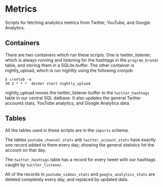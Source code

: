 # Metrics 

Scripts for fetching analytics metrics from Twitter, YouTube, and Google Analytics.


## Containers
There are two containers which run these scripts. One is twitter_listener, which is always running and listening for the hashtags in the `program_brands` table, and storing them in a SQLite buffer. The other container is nightly_upload, which is run nighltly using the following cronjob:

```
$ crontab -e
30 2 * * *  docker start nightly_upload
```

nightly_upload moves the twitter_listener buffer to the `twitter_hashtags` table in our central SQL datbase. It also updates the general Twitter accounts stats, YouTube analytics, and Google Analytics data.

## Tables
All the tables used in these scripts are in the `imports` schema.

The tables `youtube_channel_stats` anb `twitter_account_stats` have exactly one record added to them every day; showing the general statistcs fot the account on that day.

The `twitter_hashtags` table has a record for every tweet with our hashtags caught by `twitter_listener`.

All of the records in `youtube_videos_stats` and `google_analytics_stats` are deleted completely every day, and replaced by updated data. 
